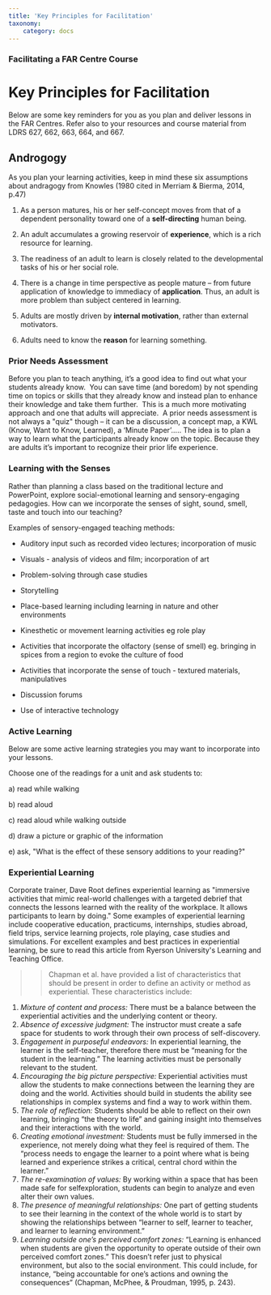 ```yaml
---
title: 'Key Principles for Facilitation'
taxonomy:
    category: docs
---
```


### Facilitating a FAR Centre Course

# Key Principles for Facilitation
Below are some key reminders for you as you plan and deliver lessons in the FAR Centres. Refer also to your resources and course material from LDRS 627, 662, 663, 664, and 667.


## Androgogy
As you plan your learning activities, keep in mind these six assumptions about andragogy from Knowles (1980 cited in Merriam & Bierma, 2014, p.47)

1.  As a person matures, his or her self-concept moves from that of a
    dependent personality toward one of a **self-directing** human being.

2.  An adult accumulates a growing reservoir of **experience**, which is a
    rich resource for learning.

3.  The readiness of an adult to learn is closely related to the
    developmental tasks of his or her social role.

4.  There is a change in time perspective as people mature – from future
    application of knowledge to immediacy of **application**. Thus, an adult
    is more problem than subject centered in learning.

5.  Adults are mostly driven by **internal motivation**, rather than
    external motivators.

6.  Adults need to know the **reason** for learning something.


### Prior Needs Assessment
Before you plan to teach anything, it’s a good idea to find out what
your students already know.  You can save time (and boredom) by not
spending time on topics or skills that they already know and instead
plan to enhance their knowledge and take them further.  This is a much
more motivating approach and one that adults will appreciate.  A prior
needs assessment is not always a "quiz" though – it can be a discussion,
a concept map, a KWL (Know, Want to Know, Learned), a ‘Minute Paper’…..
The idea is to plan a way to learn what the participants already know on
the topic. Because they are adults it’s important to recognize their
prior life experience.


### Learning with the Senses

Rather than planning a class based on the traditional lecture and PowerPoint, explore social-emotional learning and sensory-engaging pedagogies.  How can we incorporate the senses of sight, sound, smell, taste and touch into our teaching? 

Examples of sensory-engaged teaching methods:

* Auditory input such as recorded video lectures; incorporation of music

* Visuals - analysis of videos and film; incorporation of art

* Problem-solving through case studies

* Storytelling

* Place-based learning including learning in nature and other environments

* Kinesthetic or movement learning activities eg role play

* Activities that incorporate the olfactory (sense of smell) eg. bringing in spices from a region to evoke the culture of food

* Activities that incorporate the sense of touch - textured materials, manipulatives

* Discussion forums

* Use of interactive technology

### Active Learning 

Below are some active learning strategies you may want to incorporate into your lessons.

Choose one of the readings for a unit and ask students to:

a) read while walking

b) read aloud

c) read aloud while walking outside

d) draw a picture or graphic of the information

e) ask, "What is the effect of these sensory additions to your reading?"


### Experiential Learning

Corporate trainer, Dave Root defines experiential learning as "immersive activities that mimic real-world challenges with a targeted debrief that connects the lessons learned with the reality of the workplace. It allows participants to learn by doing."  Some examples of experiential learning include cooperative education, practicums, internships, studies abroad, field trips, service learning projects, role playing, case studies and simulations. For excellent examples and best practices in experiential learning, be sure to read this article from Ryerson University's Learning and Teaching Office.

>> Chapman et al. have provided a list of characteristics that should be present in order to define an activity or method as experiential. These characteristics include:
1. *Mixture of content and process:* There must be a balance between the experiential activities and the
underlying content or theory.
2. *Absence of excessive judgment:* The instructor must create a safe space for students to work through
their own process of self-discovery.
3. *Engagement in purposeful endeavors:* In experiential learning, the learner is the self-teacher,
therefore there must be “meaning for the student in the learning.” The learning activities must be
personally relevant to the student.
4. *Encouraging the big picture perspective:* Experiential activities must allow the students to make
connections between the learning they are doing and the world. Activities should build in students the
ability see relationships in complex systems and find a way to work within them.
5. *The role of reflection:* Students should be able to reflect on their own learning, bringing “the theory to
life” and gaining insight into themselves and their interactions with the world.
6. *Creating emotional investment:* Students must be fully immersed in the experience, not merely doing
what they feel is required of them. The “process needs to engage the learner to a point where what is
being learned and experience strikes a critical, central chord within the learner.”
7. *The re-examination of values:* By working within a space that has been made safe for selfexploration, students can begin to analyze and even alter their own values.
8. *The presence of meaningful relationships:* One part of getting students to see their learning in the
context of the whole world is to start by showing the relationships between “learner to self, learner to
teacher, and learner to learning environment.”
9. *Learning outside one’s perceived comfort zones:* “Learning is enhanced when students are given the
opportunity to operate outside of their own perceived comfort zones.” This doesn’t refer just to
physical environment, but also to the social environment. This could include, for instance, “being
accountable for one’s actions and owning the consequences” (Chapman, McPhee, & Proudman, 1995,
p. 243).
